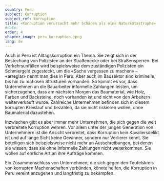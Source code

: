 ```yaml
---
country: Peru
subject: Korruption
subject_ref: korruption
title: «Korruption verursacht mehr Schäden als eine Naturkatastrophe»
#date:
order: 4
chapter_image: peru_korruption.jpeg
lang: de
---
```

<div class="content" markdown="1">
Auch in Peru ist Alltagskorruption ein Thema. Sie zeigt sich in der Bestechung von Polizisten an der Straßenecke oder bei Straßensperren. Bei Verkehrsunfällen wird beispielsweise dem zuständigen Polizisten ein Schmiergeld zugesteckt, um die «Sache vergessen zu machen» – «arreglar» nennt man dies in Peru. Aber auch im Bausektor sind kriminelle, bis hin zu mafiösen Strukturen vorhanden. So kommt es vor, dass Unternehmen an die Bauarbeiter informelle Zahlungen leisten, um sicherzugehen, dass am nächsten Morgen das Baumaterial, wie Holz, Farben und Backsteine, noch vorhanden ist und nicht von den Arbeitern weiterverkauft wurde. Zahlreiche Unternehmen befinden sich in diesem korrupten Kreislauf und bezahlen, da sie nicht riskieren wollen, ohne Baumaterial dazustehen.

Inzwischen gibt es aber immer mehr Unternehmen, die sich gegen die weit verbreitete Korruption wehren. Vor allem unter der jungen Generation von Unternehmern ist die Ansicht verbreitet, dass Korruption kein Kavaliersdelikt ist und auf lange Sicht keine Gewinner, sondern nur Verlierer kennt. Sie beteiligen sich beispielsweise nicht mehr an Ausschreibungen, bei denen sie wissen, dass sie ohne informelle Zahlungen nicht weiterkommen. Sie wollen auf ehrliche Art an ihre Aufträge kommen.

Ein Zusammenschluss von Unternehmen, die sich gegen den Teufelskreis von korrupten Machenschaften verbünden, könnte helfen, die Korruption in Peru vereint anzugehen und langfristig zu bekämpfen.
</div>
